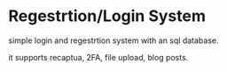 # Regestrtion/Login System
simple login and regestrtion system with an sql database.

it supports recaptua, 2FA, file upload, blog posts.


 